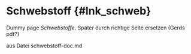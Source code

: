 Schwebstoff {#lnk_schweb}
=================

Dummy page *Schwebstoffe*. Später durch richtige Seite ersetzen (Gerds pdf?)

aus Datei schwebstoff-doc.md
